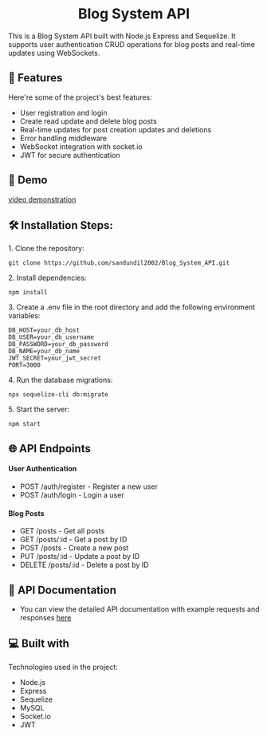 <h1 align="center" id="title">Blog System API</h1>

<p id="description">This is a Blog System API built with Node.js Express and Sequelize. It supports user authentication CRUD operations for blog posts and real-time updates using WebSockets.</p>

  
  
<h2>🧐 Features</h2>

Here're some of the project's best features:

*   User registration and login
*   Create read update and delete blog posts
*   Real-time updates for post creation updates and deletions
*   Error handling middleware
*   WebSocket integration with socket.io
*   JWT for secure authentication

<h2>🚀 Demo</h2>

[video demonstration](https://drive.google.com/file/d/1wGiqaw9kbF7eXFXA-nP6pq645Egvpbtt/view?usp=sharing)

<h2>🛠️ Installation Steps:</h2>

<p>1. Clone the repository:</p>

```
git clone https://github.com/sandundil2002/Blog_System_API.git
```

<p>2. Install dependencies:</p>

```
npm install
```

<p>3. Create a .env file in the root directory and add the following environment variables:</p>

```
DB_HOST=your_db_host
DB_USER=your_db_username
DB_PASSWORD=your_db_password
DB_NAME=your_db_name
JWT_SECRET=your_jwt_secret
PORT=3000
```

<p>4. Run the database migrations:</p>

```
npx sequelize-cli db:migrate
```

<p>5. Start the server:</p>

```
npm start
```

<h2>🌐 API Endpoints </h2>

<h4>User Authentication</h4>

  * POST /auth/register - Register a new user
  * POST /auth/login - Login a user

<h4>Blog Posts</h4>

  * GET /posts - Get all posts
  * GET /posts/:id - Get a post by ID
  * POST /posts - Create a new post
  * PUT /posts/:id - Update a post by ID
  * DELETE /posts/:id - Delete a post by ID

<h2> 📄 API Documentation </h2>

  * You can view the detailed API documentation with example requests and responses <a href="https://documenter.getpostman.com/view/35384990/2sAYkLncqJ">here</a>
  
<h2>💻 Built with</h2>

Technologies used in the project:

*   Node.js
*   Express
*   Sequelize
*   MySQL
*   Socket.io
*   JWT

